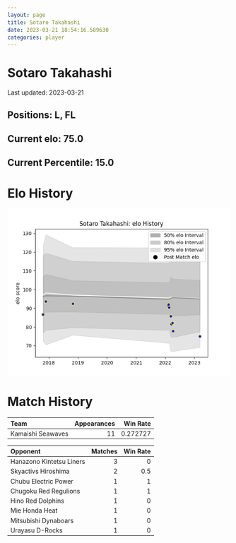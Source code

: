 ```yaml
---  
layout: page  
title: Sotaro Takahashi  
date: 2023-03-21 18:54:16.589630  
categories: player  
---
```

# Sotaro Takahashi


Last updated: 2023-03-21
## Positions: L, FL

## Current elo: 75.0

## Current Percentile: 15.0

# Elo History


![elo history](history_SotaroTakahashi.png)
# Match History


| Team              |   Appearances |   Win Rate |
|:------------------|--------------:|-----------:|
| Kamaishi Seawaves |            11 |   0.272727 |

| Opponent                 |   Matches |   Win Rate |
|:-------------------------|----------:|-----------:|
| Hanazono Kintetsu Liners |         3 |        0   |
| Skyactivs Hiroshima      |         2 |        0.5 |
| Chubu Electric Power     |         1 |        1   |
| Chugoku Red Regulions    |         1 |        1   |
| Hino Red Dolphins        |         1 |        0   |
| Mie Honda Heat           |         1 |        0   |
| Mitsubishi Dynaboars     |         1 |        0   |
| Urayasu D-Rocks          |         1 |        0   |
